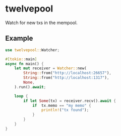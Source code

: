 # twelvepool

Watch for new txs in the mempool.

## Example

```rust
use twelvepool::Watcher;

#[tokio::main]
async fn main() {
    let mut receiver = Watcher::new(
        String::from("http://localhost:26657"),
        String::from("http://localhost:1317"),
        None,
    ).run().await;

    loop {
        if let Some(tx) = receiver.recv().await {
            if  tx.memo == "my memo" {
                println!("tx found");
            }
        }
    }
}
```
